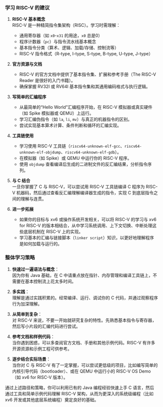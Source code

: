
### 学习 RISC-V 的建议

1. **RISC-V 基本概念**  
    RISC-V 是一种精简指令集架构（RISC）。学习时需理解：
    
    - 通用寄存器（如 `x0`-`x31` 的用途，`x0` 总是0）
    - 程序计数器（`pc`）与指令流水线基本概念
    - 基本指令分类（算术、逻辑、加载/存储、控制流等）
    - RISC-V 指令格式（R-type, I-type, S-type, B-type, U-type, J-type）
2. **官方资源与文档**
    
    - RISC-V 的官方文档中提供了基本指令集、扩展和参考手册（The RISC-V Reader 是很好的入门书籍）。
    - 确保掌握 RV32I 或 RV64I 基本指令集和其通用编码格式与执行逻辑。
3. **写简单的汇编程序**
    
    - 从最简单的“Hello World”汇编程序开始，在 RISC-V 模拟器或真实硬件（如 Spike 模拟器或 QEMU）上运行。
    - 学习汇编伪指令（如 `la`, `li`, `mv`）与真正的机器指令的区别。
    - 尝试实现基本算术计算、条件判断和循环的汇编实现。
4. **工具链使用**
    
    - 学习使用 RISC-V 工具链（`riscv64-unknown-elf-gcc`、`riscv64-unknown-elf-objdump`、`riscv64-unknown-elf-gdb`）。
    - 在模拟器（如 Spike）或 QEMU 中运行你的 RISC-V 程序。
    - 使用 `objdump` 查看编译后生成的二进制文件的反汇编结果，分析指令序列。
5. **与 C 结合**  
    一旦你掌握了 C 与 RISC-V，可以尝试用 RISC-V 工具链编译 C 程序为 RISC-V 机器码，然后通过查看反汇编理解编译器生成的指令，实现 C 到底层指令之间的理解与连贯。
    
6. **进一步拓展**
    
    - 如果你的目标与 xv6 或操作系统开发相关，可以将 RISC-V 的学习与 xv6 for RISC-V 的版本相结合，从中学习系统调用、上下文切换、中断处理这些底层机制在 RISC-V 上的实现。
    - 学习基本的汇编与链接脚本（`linker script`）知识，以更好地理解程序是如何加载与运行的。

### 整体学习策略

1. **快速过一遍语法与概念**：  
    因为你有 Java 基础，在 C 中请重点放在指针、内存管理和编译工具链上，不需要在基本控制流上花太多时间。
    
2. **多实践**：  
    理解是通过实践积累的。经常编译、运行、调试你的 C 代码，并通过观察程序行为加深理解。
    
3. **从简单到复杂**：  
    对 RISC-V 来说，不要一开始就研究复杂的特性。先熟悉基本指令与寄存器，然后写小片段的汇编代码进行尝试。
    
4. **参考文档和样例代码**：  
    当你遇到困惑，可以多查阅官方文档、手册和其他示例代码。RISC-V 有许多开源资源和示例工程可供参考。
    
5. **逐步结合实际场景**：  
    当你对 C 与 RISC-V 有了一定掌握，可以尝试更低级的项目，比如编写简单的内核引导代码（bootloader）、或在 QEMU 中运行小的 RISC-V OS Demo（如 xv6 for RISC-V 版本）。
    

通过上述路径和策略，你可以利用已有的 Java 编程经验快速上手 C 语言，然后通过工具和简单示例代码理解 RISC-V 架构，从而为更深入的系统级编程（比如 xv6 开发或其他底层系统编程）奠定良好的基础。